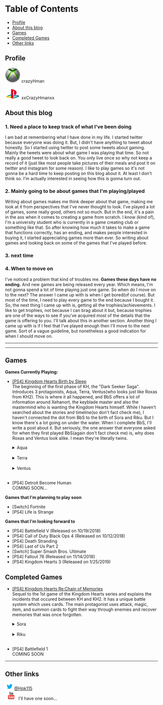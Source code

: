 # Table of Contents
- [Profile](#profile)
- [About this blog](#about-this-blog)
- [Games](#games)
- [Completed Games](#completed-games)
- [Other links](#other-links)

## Profile
[<img src="images/xboxLOGO.jpg" width="50">](https://www.xbox.com/ja-JP/)
crazyHman
<br>
<br>
[<img src="images/playstationLOGO.png" width="50">](https://www.playstation.com/en-us/)
xxCrazyHmanxx

## About this blog  

### 1. Need a place to keep track of what I've been doing  

I am bad at remembering what I have done in my life. I started twitter because everyone was doing it. But, I didn't have anything to tweet about honestly. So I started using twitter to post some tweets about gaming. Mainly the tweets were about what game I was playing that time. So not really a good tweet to look back on. You only live once so why not keep a record of it (just like most people take pictures of their meals and post it on twitter and instagram for some reason). I like to play games so it's not gonna be a hard time to keep posting on this blog about it. At least I don't think so. I'm actually interested in seeing how this is gonna turn out. 

### 2. Mainly going to be about games that I'm playing/played   

Writing about games makes me think deeper about that game, making me look at it from perspectives that I've never thought to look. I've played a lot of games, some really good, others not so much. But in the end, it's a pain in the ass when it comes to creating a game from scratch. I know (kind of), I'm a university student who is currently in a game creating club or something like that. So after knowing how much it takes to make a game that functions correctly, has an ending, and makes people interested in buying it, I started appreciating games more than ever. So writing about games and looking back  on some of the games that I've played before.

### 3. next time  

### 4. When to move on

I've noticed a problem that kind of troubles me. **Games these days have no ending.** And new games are being released every year. Which means, I'm not gonna spend a lot of time playing just one game. So when do I move on to the next? The answer I came up with is when I get bored(of course). But most of the time, I need to play every game to the end because I bought it. So, the next thing I came up with is, getting all the trophies/achievements. I like to get trophies, not because I can brag about it but, because trophies are one of the ways to see if you've acquired most of the details that the game is offering to you. I'll talk about this in another section. Another thing I came up with is if I feel that I've played enough then I'll move to the next game. Sort of a vague guideline, but nonetheless a good indication for when I should move on. 

---  
---
## Games 

**Games Currently Playing:**  

- [[PS4] Kingdom Hearts Birth by Sleep](KHBbS.html)  
  The beginning of the first phase of KH, the "Dark Seeker Saga". Introduces 3 protagonists, Aqua, Terra, Ventus(who looks just like Roxas from KH2). This is where it all happened, and BbS offers a lot of information around Xehanort, the keyblade master and also the mastermind who is wanting the Kingdom Hearts himself. While I haven't searched about the stories and timeline(so don't fact check me), I haven't connected the dot from BbS to the birth of Sora and Riku. But I know there's a lot going on under the water. When I complete BbS, I'll write a post about it. But seriously, the one answer that everyone asked for when they first played BbS(again don't fact check me) is, why does Roxas and Ventus look alike. I mean they're literally twins. 

  <details>
  <summary>Aqua</summary>
  Coming soon…
  </details>
  <br>
  
  <details>  
  <summary>Terra</summary>
  Coming soon…   
  </details>  
  <br>
  
  <details>
  <summary>Ventus</summary>
  Coming soon…
  </details>
  <br>
  
- [PS4] Detroit Become Human  
COMING SOON…

**Games that I'm planning to play soon**  
- [Switch] Fortnite  
- [PS4] Life is Strange

**Games that I'm looking forward to**
- [PS4] Battlefield V (Released on 10/19/2018)
- [PS4] Call of Duty Black Ops 4 (Released on 10/12/2018)
- [PS4] Death Stranding              
- [PS4] Last of Us Part 2
- [Switch] Super Smash Bros. Ultimate  
- [PS4] Fallout 76 (Released on 11/14/2018)
- [PS4] Kingdom Hearts 3 (Released on 1/25/2019)  

## Completed Games  

- [[PS4] Kingdom Hearts Re:Chain of Memories](KHRe_CoM.html)  
  Sequel to the 1st game of the Kingdom Hearts series and explains the incidents that occured between KH and KH2. It has a unique battle system which uses cards. The main protagonist uses attack, magic, item, and summon cards to fight their way through enemies and recover memories that was once forgotten.  
  
  <details>
  <summary>Sora</summary>
  Coming soon…
  </details>
  <br>
  
  <details>  
  <summary>Riku</summary>
  Coming soon…   
  </details>  
  <br>
  
- [PS4] Battlefield 1  
  COMING SOON

---
## Other links
<img src="images/twitterLOGO.jpg" width="30">[@Hpk115](https://twitter.com/hpk115)  
[<img src="images/youtubeLOGO.png" width="40">](https://www.youtube.com) I'll have one soon…
